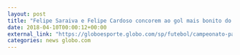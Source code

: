 ```yaml
---
layout: post
title: "Felipe Saraiva e Felipe Cardoso concorem ao gol mais bonito do Paulistão; vote!"
date: 2018-04-10T00:00:12+00:00
external_link: "https://globoesporte.globo.com/sp/futebol/campeonato-paulista/votacao/qual-e-o-gol-mais-bonito-do-paulistao-429cbe63-e2e1-410e-8051-5846d009aa1e.ghtml"
categories: news globo.com
---
```

